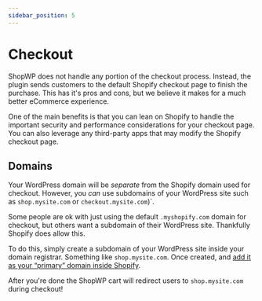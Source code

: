 ```yaml
---
sidebar_position: 5
---
```


# Checkout

ShopWP does not handle any portion of the checkout process. Instead, the plugin sends customers to the default Shopify checkout page to finish the purchase. This has it's pros and cons, but we believe it makes for a much better eCommerce experience.

One of the main benefits is that you can lean on Shopify to handle the important security and performance considerations for your checkout page. You can also leverage any third-party apps that may modify the Shopify checkout page.

## Domains

Your WordPress domain will be _separate_ from the Shopify domain used for checkout. However, you _can_ use subdomains of your WordPress site such as `shop.mysite.com` or `checkout.mysite.com`)`.

Some people are ok with just using the default `.myshopify.com` domain for checkout, but others want a subdomain of their WordPress site. Thankfully Shopify does allow this.

To do this, simply create a subdomain of your WordPress site inside your domain registrar. Something like `shop.mysite.com`. Once created, and [add it as your “primary” domain inside Shopify](https://help.shopify.com/en/manual/domains/add-a-domain).

After you're done the ShopWP cart will redirect users to `shop.mysite.com` during checkout!
